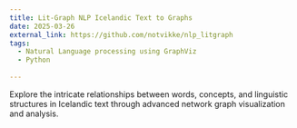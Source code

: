 ```yaml
---
title: Lit-Graph NLP Icelandic Text to Graphs
date: 2025-03-26
external_link: https://github.com/notvikke/nlp_litgraph
tags:
  - Natural Language processing using GraphViz
  - Python
  
---
```


Explore the intricate relationships between words, concepts, and linguistic structures in Icelandic text through advanced network graph visualization and analysis.

<!--more-->
